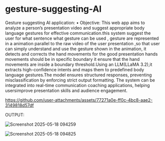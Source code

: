 # gesture-suggesting-AI
 Gesture suggesting AI application:
• Objective: This web app aims to analyze a person’s presentation video and suggest appropriate body
language gestures for effective communication.this system suggest the user for what sentence what gesture
can be used , gesture are represented in a animation parallel to the raw video of the user presentation
,so that user can simply understand and use the gesture shown in the animation, it detects and corrects
the hand movements for the good presentation hands movements should be in specific boundary it ensure
that the hand movements are inside a boundary threshold.Using an LLM(LLaMA 3.2),it extracts
high-confidence intents and maps them to predefined body language gestures.The model ensures structured
responses, preventing misclassification by enforcing strict output formatting. The system can be
integrated into real-time communication coaching applications, helping usersimprove presentation skills
and audience engagement.


https://github.com/user-attachments/assets/77271a0e-ff0c-4bc8-aae2-3149818d57df



OUTPUT:

![Screenshot 2025-05-18 094259](https://github.com/user-attachments/assets/2fe8ab98-e1fe-45d6-bf6d-74353d695cbf)



![Screenshot 2025-05-18 094825](https://github.com/user-attachments/assets/8d986ae4-c014-4d74-b823-1a99589b058e)
